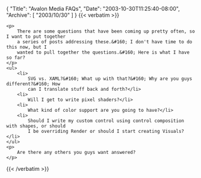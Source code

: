 {
  "Title": "Avalon Media FAQs",
  "Date": "2003-10-30T11:25:40-08:00",
  "Archive": [
    "2003/10/30"
  ]
}
{{< verbatim >}}

    <p>
        There are some questions that have been coming up pretty often, so I want to put together
        a series of posts addressing these.&#160; I don't have time to do this now, but I
        wanted to pull together the questions.&#160; Here is what I have so far?
    </p>
    <ul>
        <li>
            SVG vs. XAML?&#160; What up with that?&#160; Why are you guys different?&#160; How
            can I translate stuff back and forth?</li>
        <li>
            Will I get to write pixel shaders?</li>
        <li>
            What kind of color support are you going to have?</li>
        <li>
            Should I write my custom control using control composition with shapes, or should
            I be overriding Render or should I start creating Visuals?</li>
    </ul>
    <p>
        Are there any others you guys want answered?
    </p>

{{< /verbatim >}}

